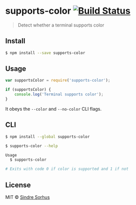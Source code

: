 # supports-color [![Build Status](https://travis-ci.org/sindresorhus/supports-color.svg?branch=master)](https://travis-ci.org/sindresorhus/supports-color)

> Detect whether a terminal supports color

## Install

```sh
$ npm install --save supports-color
```

## Usage

```js
var supportsColor = require('supports-color');

if (supportsColor) {
	console.log('Terminal supports color');
}
```

It obeys the `--color` and `--no-color` CLI flags.

## CLI

```sh
$ npm install --global supports-color
```

```sh
$ supports-color --help

Usage
  $ supports-color

# Exits with code 0 if color is supported and 1 if not
```

## License

MIT © [Sindre Sorhus](http://sindresorhus.com)